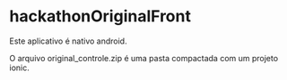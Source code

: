 # hackathonOriginalFront

Este aplicativo é nativo android.

O arquivo original_controle.zip é uma pasta compactada com um projeto
ionic.
